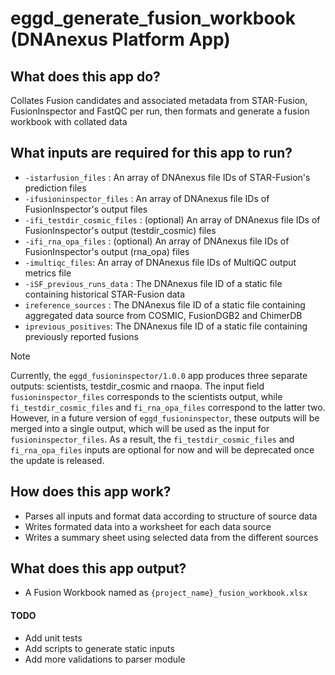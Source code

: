 # eggd_generate_fusion_workbook (DNAnexus Platform App)

## What does this app do?
Collates Fusion candidates and associated metadata from STAR-Fusion, FusionInspector and FastQC per run, then formats and generate a fusion workbook with collated data

## What inputs are required for this app to run?
- `-istarfusion_files` : An array of DNAnexus file IDs of STAR-Fusion's prediction files
- `-ifusioninspector_files` : An array of DNAnexus file IDs of FusionInspector's output files
- `-ifi_testdir_cosmic_files` : (optional) An array of DNAnexus file IDs of FusionInspector's output (testdir_cosmic) files
- `-ifi_rna_opa_files` : (optional) An array of DNAnexus file IDs of FusionInspector's output (rna_opa) files
- `-imultiqc_files`: An array of DNAnexus file IDs of MultiQC output metrics file
- `-iSF_previous_runs_data` : The DNAnexus file ID of a static file containing historical STAR-Fusion data
- `ireference_sources` : The DNAnexus file ID of a static file containing aggregated data source from COSMIC, FusionDGB2 and ChimerDB
- `iprevious_positives`: The DNAnexus file ID of a static file containing previously reported fusions

> [!NOTE]
> Currently, the `eggd_fusioninspector/1.0.0` app  produces three separate outputs: scientists, testdir_cosmic and rnaopa. The input field `fusioninspector_files` corresponds to the scientists output, while `fi_testdir_cosmic_files` and `fi_rna_opa_files` correspond to the latter two. However, in a future version of `eggd_fusioninspector`, these outputs will be merged into a single output, which will be used as the input for `fusioninspector_files`. As a result, the `fi_testdir_cosmic_files` and `fi_rna_opa_files` inputs are optional for now and will be deprecated once the update is released.

## How does this app work?
- Parses all inputs and format data according to structure of source data
- Writes formated data into a worksheet for each data source
- Writes a summary sheet using selected data from the different sources

## What does this app output?
- A Fusion Workbook named as `{project_name}_fusion_workbook.xlsx`

#### TODO
- Add unit tests
- Add scripts to generate static inputs
- Add more validations to parser module